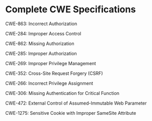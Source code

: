 

# Complete CWE Specifications

CWE-863: Incorrect Authorization

CWE-284: Improper Access Control

CWE-862: Missing Authorization

CWE-285: Improper Authorization

CWE-269: Improper Privilege Management

CWE-352: Cross-Site Request Forgery (CSRF)

CWE-266: Incorrect Privilege Assignment

CWE-306: Missing Authentication for Critical Function

CWE-472: External Control of Assumed-Immutable Web Parameter

CWE-1275: Sensitive Cookie with Improper SameSite Attribute